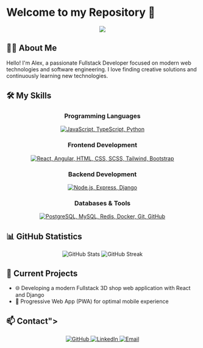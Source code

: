 # Welcome to my Repository 👋

<div align="center">
  <img src="https://readme-typing-svg.herokuapp.com/?lines=Web+Development;Software+Engineering;Creative+Problem+Solving&font=Fira%20Code&center=true&width=380&height=50">
</div>

## 🧑‍💻 About Me

Hello! I'm Alex, a passionate Fullstack Developer focused on modern web technologies and software engineering. I love finding creative solutions and continuously learning new technologies.

## 🛠️ My Skills

<div align="center">

### Programming Languages
<p>
  <a href="#"><img src="https://skillicons.dev/icons?i=js,ts,python&theme=dark&perline=4" alt="JavaScript, TypeScript, Python" /></a>
</p>

### Frontend Development
<p>
  <a href="#"><img src="https://skillicons.dev/icons?i=react,angular,html,css,scss,tailwind,bootstrap&theme=dark&perline=4" alt="React, Angular, HTML, CSS, SCSS, Tailwind, Bootstrap" /></a>
</p>

### Backend Development
<p>
  <a href="#"><img src="https://skillicons.dev/icons?i=nodejs,express,django&theme=dark&perline=4" alt="Node.js, Express, Django" /></a>
</p>

### Databases & Tools
<p>
  <a href="#"><img src="https://skillicons.dev/icons?i=postgres,mysql,redis,docker,git,github&theme=dark&perline=4" alt="PostgreSQL, MySQL, Redis, Docker, Git, GitHub" /></a>
</p>

</div>

## 📊 GitHub Statistics

<div align="center">
  <img src="https://github-readme-stats.vercel.app/api?username=alexh7799&show_icons=true&theme=radical" alt="GitHub Stats" />
  <img src="https://github-readme-streak-stats.herokuapp.com/?user=alexh7799&theme=radical" alt="GitHub Streak" />
</div>

## 🚀 Current Projects

- 🌐 Developing a modern Fullstack 3D shop web application with React and Django
- 📱 Progressive Web App (PWA) for optimal mobile experience

## 📫 Contact">

<div align="center">
  <a href="https://github.com/alexh7799">
    <img src="https://img.shields.io/badge/GitHub-100000?style=for-the-badge&logo=github&logoColor=white" alt="GitHub" />
  </a>
  <a href="https://www.linkedin.com/in/alexander-hoerst">
    <img src="https://img.shields.io/badge/LinkedIn-0077B5?style=for-the-badge&logo=linkedin&logoColor=white" alt="LinkedIn" />
  </a>
  <a href="mailto:info@alexander-hörst.de">
    <img src="https://img.shields.io/badge/Email-D14836?style=for-the-badge&logo=gmail&logoColor=white" alt="Email" />
  </a>
</div>
